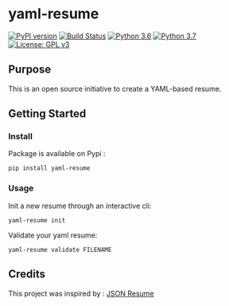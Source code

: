 # yaml-resume

[![PyPI version](https://badge.fury.io/py/yaml-resume.svg)](https://badge.fury.io/py/scitime)
[![Build Status](https://travis-ci.com/notsag/yaml-resume.svg?branch=master)](https://travis-ci.com/notsag/yaml-resume)
[![Python 3.6](https://img.shields.io/badge/python-3.6-blue.svg)](https://www.python.org/downloads/release/python-360/)
[![Python 3.7](https://img.shields.io/badge/python-3.7-blue.svg)](https://www.python.org/downloads/release/python-370/)
[![License: GPL v3](https://img.shields.io/badge/License-GPLv3-blue.svg)](https://www.gnu.org/licenses/gpl-3.0)

## Purpose

This is an open source initiative to create a YAML-based resume.

## Getting Started

### Install

Package is available on Pypi : 

```
pip install yaml-resume
```

### Usage

Init a new resume through an interactive cli:

```
yaml-resume init
```

Validate your yaml resume:

```
yaml-resume validate FILENAME
```

## Credits

This project was inspired by : [JSON Resume]([https://github.com/jsonresume](https://github.com/jsonresume))
